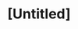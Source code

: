 ---
pid: CH196
title: "[Untitled]"
location_transcription: 
zipcode: 
outside_phl: 
neighborhood: 
age: 
age_range: 
instagram: 
image_file_name: CH_196.jpg
proposal_transcription: |-
  Trafalgar + Nelson's Column
  4th Plinth
  Re: Public discussion of art
topic: Figure,History
topic_summary: 0, 0
type: Other No Form
keywords_other: 
credit: 
image_labels: 
twitter: 
facebook: 
permalink: "/monuments/ch196/"
layout: item-page
---